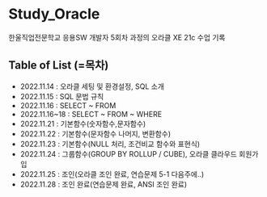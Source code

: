 # Study_Oracle

한울직업전문학교 응용SW 개발자 5회차 과정의 오라클 XE 21c 수업 기록

## Table of List (=목차)

- 2022.11.14 : 오라클 세팅 및 환경설정, SQL 소개
- 2022.11.15 : SQL 문법 규칙
- 2022.11.16 : SELECT ~ FROM
- 2022.11.16~18 : SELECT ~ FROM ~ WHERE
- 2022.11.21 : 기본함수(숫자함수,문자함수)
- 2022.11.22 : 기본함수(문자함수 나머지, 변환함수)
- 2022.11.23 : 기본함수(NULL 처리, 조건비교 함수와 표현식)
- 2022.11.24 : 그룹함수(GROUP BY ROLLUP / CUBE), 오라클 클라우드 회원가입
- 2022.11.25 : 조인(오라클 조인 완료, 연습문제 5-1 다음주에..)
- 2022.11.28 : 조인 완료(연습문제 완료, ANSI 조인 완료)

